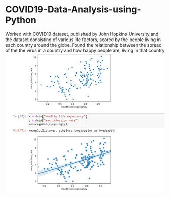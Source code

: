 # COVID19-Data-Analysis-using-Python
Worked with COVID19 dataset, published by John Hopkins University,and the dataset consisting of various life factors, scored by the people living in each country around the globe. Found the relationship between the spread of the the virus in a country and how happy people are, living in that country
![screenshot](https://github.com/jatin-pahuja/COVID19-Data-Analysis-using-Python/blob/master/c19.JPG)
